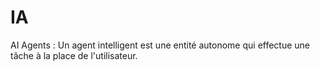 # IA

 AI Agents       :  Un agent intelligent est une entité autonome qui effectue une tâche à la place de l'utilisateur.
